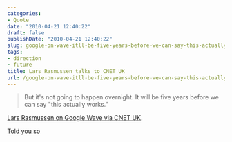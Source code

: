 ```yaml
---
categories:
- Quote
date: "2010-04-21 12:40:22"
draft: false
publishDate: "2010-04-21 12:40:22"
slug: google-on-wave-itll-be-five-years-before-we-can-say-this-actually-works-crave-at-cnet-uk
tags:
- direction
- future
title: Lars Rasmussen talks to CNET UK
url: /google-on-wave-itll-be-five-years-before-we-can-say-this-actually-works-crave-at-cnet-uk/
---
```

> But it's not going to happen overnight. It will be five years before
> we can say "this actually works."

[Lars Rasmussen on Google Wave via CNET
UK](http://crave.cnet.co.uk/software/0,39029471,49305480,00.htm).

[Told you so](//the.geekorium.com.au/wave-on-slow-cook/)